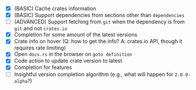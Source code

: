 - [x] (BASIC) Cache crates information
- [x] (BASIC) Support dependencies from sections other than `dependencies`
- [ ] (ADVANCED) Support fetching from `git` when the dependency is from `git` and not `crates.io`
- [x] Completion for some amount of the latest versions
- [x] Crate info on hover (Q: how to get the info? A: crates.io API, though it requires rate limiting)
- [x] Open `docs.rs` in the browser on `goto definition`
- [x] Code action to update crate version to latest
- [x] Completion for features
- [ ] Insightful version completion algorithm (e.g., what will happen for `2.0.0-alpha`?)
